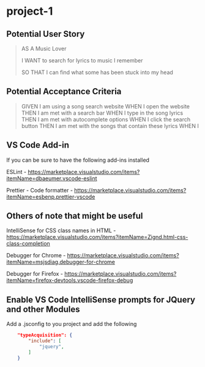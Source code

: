 # project-1

## Potential User Story

> AS A Music Lover
>
> I WANT to search for lyrics to music I remember
>
> SO THAT I can find what some has been stuck into my head

## Potential Acceptance Criteria

>GIVEN I am using a song search website
>WHEN I open the website
>THEN I am met with a search bar
>WHEN I type in the song lyrics
>THEN I am met with autocomplete options
>WHEN I click the search button
>THEN I am met with the songs that contain these lyrics
>WHEN I

## VS Code Add-in

If you can be sure to have the following add-ins installed

ESLint - https://marketplace.visualstudio.com/items?itemName=dbaeumer.vscode-eslint

Prettier - Code formatter - https://marketplace.visualstudio.com/items?itemName=esbenp.prettier-vscode

## Others of note that might be useful

IntelliSense for CSS class names in HTML - https://marketplace.visualstudio.com/items?itemName=Zignd.html-css-class-completion

Debugger for Chrome - https://marketplace.visualstudio.com/items?itemName=msjsdiag.debugger-for-chrome

Debugger for Firefox - https://marketplace.visualstudio.com/items?itemName=firefox-devtools.vscode-firefox-debug

## Enable VS Code IntelliSense prompts for JQuery and other Modules

Add a .jsconfig to you project and add the following

```JSON
    "typeAcquisition": {
        "include": [
            "jquery",
        ]
    }
```
